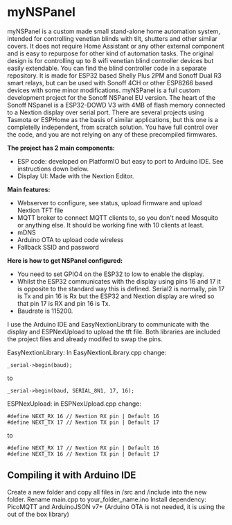 # myNSPanel

myNSPanel is a custom made small stand-alone home automation system, intended for controlling venetian blinds with tilt, shutters and other similar covers. It does not require Home Assistant or any other external component and is easy to repurpose for other kind of automation tasks.
The original design is for controlling up to 8 wifi venetian blind controller devices but easily extendable. You can find the blind controller code in a separate repository. It is made for ESP32 based Shelly Plus 2PM and Sonoff Dual R3 smart relays, but can be used with Sonoff 4CH or other ESP8266 based devices with some minor modifications.
myNSPanel is a full custom development project for the Sonoff NSPanel EU version. The heart of the Sonoff NSpanel is a ESP32-DOWD V3 with 4MB of flash memory connected to a Nextion display over serial port. There are several projects using Tasmota or ESPHome as the basis of similar applications, but this one is a completelly independent, from scratch solution. You have full control over the code, and you are not relying on any of these precompiled firmwares.

**The project has 2 main components:**
+ ESP code: developed on PlatformIO but easy to port to Arduino IDE. See instructions down below.
+ Display UI: Made with the Nextion Editor.

**Main features:**
+ Webserver to configure, see status, upload firmware and upload Nextion TFT file
+ MQTT broker to connect MQTT clients to, so you don't need Mosquito or anything else. It should be working fine with 10 clients at least.
+ mDNS
+ Arduino OTA to upload code wireless
+ Fallback SSID and password

**Here is how to get NSPanel configured:**
+ You need to set GPIO4 on the ESP32 to low to enable the display.
+ Whilst the ESP32 communicates with the display using pins 16 and 17 it is opposite to the standard way this is defined. Serial2 is normally, pin 17 is Tx and pin 16 is Rx but the ESP32 and Nextion display are wired so that pin 17 is RX and pin 16 is Tx.
+ Baudrate is 115200.

I use the Arduino IDE and EasyNextionLibrary to communicate with the display and ESPNexUpload to upload the tft file. 
Both libraries are included the project files and already modifed to swap the pins.

EasyNextionLibrary: In EasyNextionLibrary.cpp change:

```
_serial->begin(baud);
```
to
```
_serial->begin(baud, SERIAL_8N1, 17, 16);
```

ESPNexUpload: in ESPNexUpload.cpp change:

 ```
#define NEXT_RX 16 // Nextion RX pin | Default 16 
 #define NEXT_TX 17 // Nextion TX pin | Default 17
```
to
```
#define NEXT_RX 17 // Nextion RX pin | Default 16
#define NEXT_TX 16 // Nextion TX pin | Default 17
```

## Compiling it with Arduino IDE
Create a new folder and copy all files in /src and /include into the new folder.
Rename main.cpp to your_folder_name.ino
Install dependency: PicoMQTT and ArduinoJSON v7+ (Arduino OTA is not needed, it is using the out of the box library)

